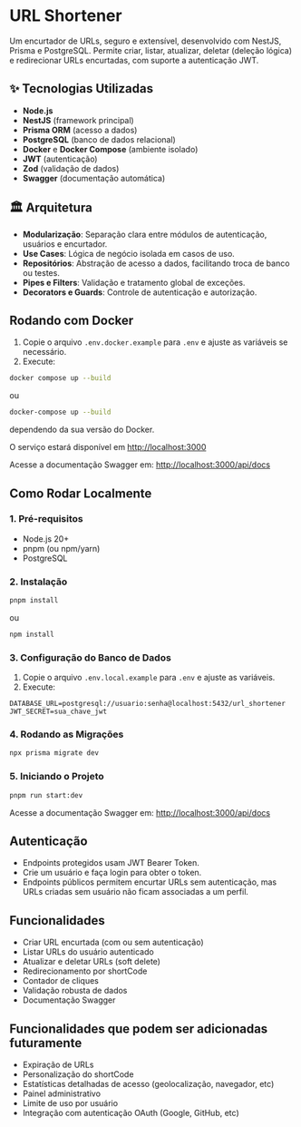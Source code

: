 # URL Shortener

Um encurtador de URLs, seguro e extensível, desenvolvido com NestJS, Prisma e PostgreSQL. Permite criar, listar, atualizar, deletar (deleção lógica) e redirecionar URLs encurtadas, com suporte a autenticação JWT.

## ✨ Tecnologias Utilizadas

- **Node.js**
- **NestJS** (framework principal)
- **Prisma ORM** (acesso a dados)
- **PostgreSQL** (banco de dados relacional)
- **Docker** e **Docker Compose** (ambiente isolado)
- **JWT** (autenticação)
- **Zod** (validação de dados)
- **Swagger** (documentação automática)

## 🏛️ Arquitetura

- **Modularização**: Separação clara entre módulos de autenticação, usuários e encurtador.
- **Use Cases**: Lógica de negócio isolada em casos de uso.
- **Repositórios**: Abstração de acesso a dados, facilitando troca de banco ou testes.
- **Pipes e Filters**: Validação e tratamento global de exceções.
- **Decorators e Guards**: Controle de autenticação e autorização.

## Rodando com Docker

1. Copie o arquivo `.env.docker.example` para `.env` e ajuste as variáveis se necessário.
2. Execute:

```bash
docker compose up --build
```

ou

```bash
docker-compose up --build
```

dependendo da sua versão do Docker.

O serviço estará disponível em [http://localhost:3000](http://localhost:3000)

Acesse a documentação Swagger em: [http://localhost:3000/api/docs](http://localhost:3000/api/docs)

## Como Rodar Localmente

### 1. Pré-requisitos

- Node.js 20+
- pnpm (ou npm/yarn)
- PostgreSQL

### 2. Instalação

```bash
pnpm install
```

ou

```bash
npm install
```

### 3. Configuração do Banco de Dados

1. Copie o arquivo `.env.local.example` para `.env` e ajuste as variáveis.
2. Execute:

```
DATABASE_URL=postgresql://usuario:senha@localhost:5432/url_shortener
JWT_SECRET=sua_chave_jwt
```

### 4. Rodando as Migrações

```bash
npx prisma migrate dev
```

### 5. Iniciando o Projeto

```bash
pnpm run start:dev
```

Acesse a documentação Swagger em: [http://localhost:3000/api/docs](http://localhost:3000/api/docs)

## Autenticação

- Endpoints protegidos usam JWT Bearer Token.
- Crie um usuário e faça login para obter o token.
- Endpoints públicos permitem encurtar URLs sem autenticação, mas URLs criadas sem usuário não ficam associadas a um perfil.

## Funcionalidades

- Criar URL encurtada (com ou sem autenticação)
- Listar URLs do usuário autenticado
- Atualizar e deletar URLs (soft delete)
- Redirecionamento por shortCode
- Contador de cliques
- Validação robusta de dados
- Documentação Swagger

## Funcionalidades que podem ser adicionadas futuramente

- Expiração de URLs
- Personalização do shortCode
- Estatísticas detalhadas de acesso (geolocalização, navegador, etc)
- Painel administrativo
- Limite de uso por usuário
- Integração com autenticação OAuth (Google, GitHub, etc)
